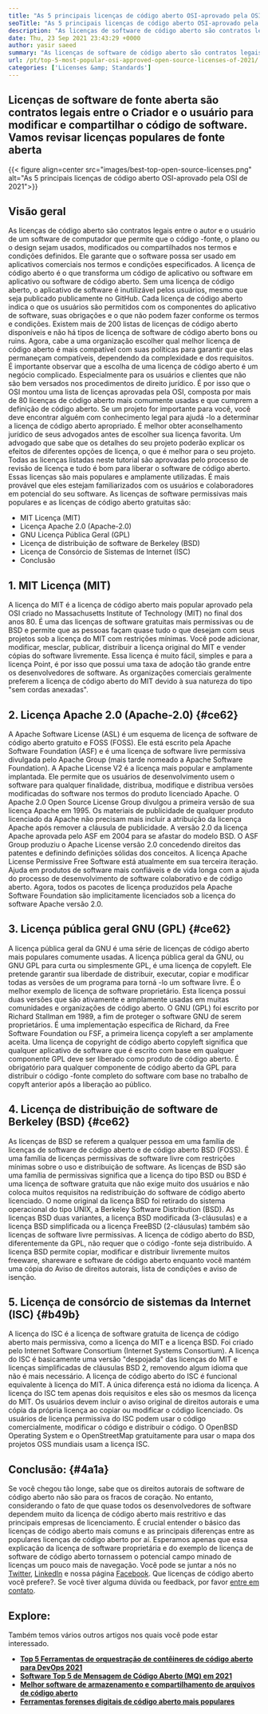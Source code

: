 ```yaml
---
title: "As 5 principais licenças de código aberto OSI-aprovado pela OSI de 2021" 
seoTitle: "As 5 principais licenças de código aberto OSI-aprovado pela OSI de 2021" 
description: "As licenças de software de código aberto são contratos legais entre o Criador e o usuário para modificar e compartilhar o código de software. Vamos revisar licenças populares de fonte aberta" 
date: Thu, 23 Sep 2021 23:43:29 +0000
author: yasir saeed
summary: "As licenças de software de código aberto são contratos legais entre o Criador e o usuário para modificar e compartilhar o código de software. Vamos revisar licenças populares de fonte aberta" 
url: /pt/top-5-most-popular-osi-approved-open-source-licenses-of-2021/
categories: ['Licenses &amp; Standards']
---
```


## Licenças de software de fonte aberta são contratos legais entre o Criador e o usuário para modificar e compartilhar o código de software. Vamos revisar licenças populares de fonte aberta

{{< figure align=center src="images/best-top-open-source-licenses.png" alt="As 5 principais licenças de código aberto OSI-aprovado pela OSI de 2021">}}


## **Visão geral** 
As licenças de código aberto são contratos legais entre o autor e o usuário de um software de computador que permite que o código -fonte, o plano ou o design sejam usados, modificados ou compartilhados nos termos e condições definidos. Ele garante que o software possa ser usado em aplicativos comerciais nos termos e condições especificados. A licença de código aberto é o que transforma um código de aplicativo ou software em aplicativo ou software de código aberto. Sem uma licença de código aberto, o aplicativo de software é inutilizável pelos usuários, mesmo que seja publicado publicamente no GitHub. Cada licença de código aberto indica o que os usuários são permitidos com os componentes do aplicativo de software, suas obrigações e o que não podem fazer conforme os termos e condições.
Existem mais de 200 listas de licenças de código aberto disponíveis e não há tipos de licença de software de código aberto bons ou ruins. Agora, cabe a uma organização escolher qual melhor licença de código aberto é mais compatível com suas políticas para garantir que elas permaneçam compatíveis, dependendo da complexidade e dos requisitos. É importante observar que a escolha de uma licença de código aberto é um negócio complicado. Especialmente para os usuários e clientes que não são bem versados ​​nos procedimentos de direito jurídico. É por isso que o OSI montou uma lista de licenças aprovadas pela OSI, composta por mais de 80 licenças de código aberto mais comumente usadas e que cumprem a definição de código aberto.
Se um projeto for importante para você, você deve encontrar alguém com conhecimento legal para ajudá -lo a determinar a licença de código aberto apropriado. É melhor obter aconselhamento jurídico de seus advogados antes de escolher sua licença favorita. Um advogado que sabe que os detalhes do seu projeto poderão explicar os efeitos de diferentes opções de licença, o que é melhor para o seu projeto. Todas as licenças listadas neste tutorial são aprovadas pelo processo de revisão de licença e tudo é bom para liberar o software de código aberto. Essas licenças são mais populares e amplamente utilizadas. É mais provável que eles estejam familiarizados com os usuários e colaboradores em potencial do seu software. As licenças de software permissivas mais populares e as licenças de código aberto gratuitas são:
  * MIT Licença (MIT)
  * Licença Apache 2.0 (Apache-2.0)
  * GNU Licença Pública Geral (GPL)
  * Licença de distribuição de software de Berkeley (BSD)
  * Licença de Consórcio de Sistemas de Internet (ISC)
  * Conclusão

## 1. MIT Licença (MIT)
A licença do MIT é a licença de código aberto mais popular aprovado pela OSI criado no Massachusetts Institute of Technology (MIT) no final dos anos 80. É uma das licenças de software gratuitas mais permissivas ou de BSD e permite que as pessoas façam quase tudo o que desejam com seus projetos sob a licença do MIT com restrições mínimas.
Você pode adicionar, modificar, mesclar, publicar, distribuir a licença original do MIT e vender cópias do software livremente. Essa licença é muito fácil, simples e para a licença Point, é por isso que possui uma taxa de adoção tão grande entre os desenvolvedores de software. As organizações comerciais geralmente preferem a licença de código aberto do MIT devido à sua natureza do tipo "sem cordas anexadas".

## 2. Licença Apache 2.0 (Apache-2.0) {#ce62}

A Apache Software License (ASL) é um esquema de licença de software de código aberto gratuito e FOSS (FOSS). Ele está escrito pela Apache Software Foundation (ASF) e é uma licença de software livre permissiva divulgada pelo Apache Group (mais tarde nomeado a Apache Software Foundation). A Apache License V2 é a licença mais popular e amplamente implantada. Ele permite que os usuários de desenvolvimento usem o software para qualquer finalidade, distribua, modifique e distribua versões modificadas do software nos termos do produto licenciado Apache. O Apache 2.0 Open Source License Group divulgou a primeira versão de sua licença Apache em 1995.
Os materiais de publicidade de qualquer produto licenciado da Apache não precisam mais incluir a atribuição da licença Apache após remover a cláusula de publicidade. A versão 2.0 da licença Apache aprovada pelo ASF em 2004 para se afastar do modelo BSD. O ASF Group produziu o Apache License versão 2.0 concedendo direitos das patentes e definindo definições sólidas dos conceitos. A licença Apache License Permissive Free Software está atualmente em sua terceira iteração. Ajuda em produtos de software mais confiáveis ​​e de vida longa com a ajuda do processo de desenvolvimento de software colaborativo e de código aberto. Agora, todos os pacotes de licença produzidos pela Apache Software Foundation são implicitamente licenciados sob a licença do software Apache versão 2.0.

## 3. Licença pública geral GNU (GPL) {#ce62}

A licença pública geral da GNU é uma série de licenças de código aberto mais populares comumente usadas. A licença pública geral da GNU, ou GNU GPL para curta ou simplesmente GPL, é uma licença de copyleft. Ele pretende garantir sua liberdade de distribuir, executar, copiar e modificar todas as versões de um programa para torná -lo um software livre. É o melhor exemplo de licença de software proprietário. Esta licença possui duas versões que são ativamente e amplamente usadas em muitas comunidades e organizações de código aberto.
O GNU (GPL) foi escrito por Richard Stallman em 1989, a fim de proteger o software GNU de serem proprietários. É uma implementação específica de Richard, da Free Software Foundation ou FSF, a primeira licença copyleft a ser amplamente aceita. Uma licença de copyright de código aberto copyleft significa que qualquer aplicativo de software que é escrito com base em qualquer componente GPL deve ser liberado como produto de código aberto. É obrigatório para qualquer componente de código aberto da GPL para distribuir o código -fonte completo do software com base no trabalho de copyft anterior após a liberação ao público.

## 4. Licença de distribuição de software de Berkeley (BSD) {#ce62}

As licenças de BSD se referem a qualquer pessoa em uma família de licenças de software de código aberto e de código aberto BSD (FOSS). É uma família de licenças permissivas de software livre com restrições mínimas sobre o uso e distribuição de software. As licenças de BSD são uma família de permissivas significa que a licença do tipo BSD ou BSD é uma licença de software gratuita que não exige muito dos usuários e não coloca muitos requisitos na redistribuição do software de código aberto licenciado.
O nome original da licença BSD foi retirado do sistema operacional do tipo UNIX, a Berkeley Software Distribution (BSD). As licenças BSD duas variantes, a licença BSD modificada (3-cláusulas) e a licença BSD simplificada ou a licença FreeBSD (2-cláusulas) também são licenças de software livre permissivas. A licença de código aberto do BSD, diferentemente da GPL, não requer que o código -fonte seja distribuído. A licença BSD permite copiar, modificar e distribuir livremente muitos freeware, shareware e software de código aberto enquanto você mantém uma cópia do Aviso de direitos autorais, lista de condições e aviso de isenção.

## 5. Licença de consórcio de sistemas da Internet (ISC) {#b49b}

A licença do ISC é a licença de software gratuita de licença de código aberto mais permissiva, como a licença do MIT e a licença BSD. Foi criado pelo Internet Software Consortium (Internet Systems Consortium). A licença do ISC é basicamente uma versão "despojada" das licenças do MIT e licenças simplificadas de cláusulas BSD 2, removendo algum idioma que não é mais necessário.
A licença de código aberto do ISC é funcional equivalente à licença do MIT. A única diferença está no idioma da licença. A licença do ISC tem apenas dois requisitos e eles são os mesmos da licença do MIT. Os usuários devem incluir o aviso original de direitos autorais e uma cópia da própria licença ao copiar ou modificar o código licenciado. Os usuários de licença permissiva do ISC podem usar o código comercialmente, modificar o código e distribuir o código. O OpenBSD Operating System e o OpenStreetMap gratuitamente para usar o mapa dos projetos OSS mundiais usam a licença ISC.

## Conclusão: {#4a1a}

Se você chegou tão longe, sabe que os direitos autorais de software de código aberto não são para os fracos de coração. No entanto, considerando o fato de que quase todos os desenvolvedores de software dependem muito da licença de código aberto mais restritivo e das principais empresas de licenciamento. É crucial entender o básico das licenças de código aberto mais comuns e as principais diferenças entre as populares licenças de código aberto por aí. Esperamos apenas que essa explicação da licença de software proprietária e do exemplo de licença de software de código aberto tornassem o potencial campo minado de licenças um pouco mais de navegação.
Você pode se juntar a nós no [Twitter][1], [LinkedIn][2] e nossa página [Facebook][3]. Que licenças de código aberto você prefere?. Se você tiver alguma dúvida ou feedback, por favor [entre em contato][4].

## Explore:
Também temos vários outros artigos nos quais você pode estar interessado.
* **[Top 5 Ferramentas de orquestração de contêineres de código aberto para DevOps 2021][5]** 
* **[Software Top 5 de Mensagem de Código Aberto (MQ) em 2021][6]** 
* **[Melhor software de armazenamento e compartilhamento de arquivos de código aberto][7]** 
* **[Ferramentas forenses digitais de código aberto mais populares][8]** 



[1]: https://twitter.com/containerize_co
[2]: https://www.linkedin.com/company/containerize/
[3]: http://facebook.com/containerize
[4]: mailto:yasir.saeed@aspose.com
[5]: https://blog.containerize.com/devops/top-5-open-source-container-orchestration-tools-for-devops-in-2021/
[6]: https://blog.containerize.com/message-queue-software/top-5-open-source-message-queue-software-in-2021/
[7]: https://products.containerize.com/backup-and-sync/
[8]: https://blog.containerize.com/digital-forensic-tools/top-5-open-source-digital-forensic-tools-in-2021/
